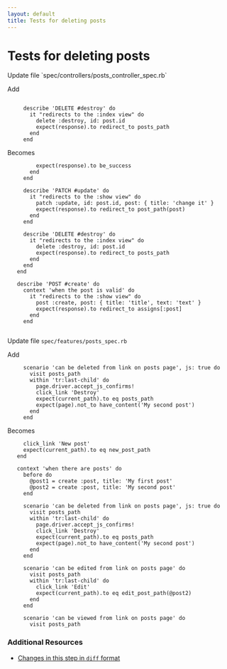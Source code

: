 ```yaml
---
layout: default
title: Tests for deleting posts
---
```


<h1 id="main">Tests for deleting posts</h1>
Update file `spec/controllers/posts_controller_spec.rb`

Add
<pre><code>&nbsp;
     describe &#39;DELETE #destroy&#39; do
       it &quot;redirects to the :index view&quot; do
         delete :destroy, id: post.id
         expect(response).to redirect_to posts_path
       end
     end</code></pre>


Becomes
<pre><code>         expect(response).to be_success
       end
     end
&nbsp;
     describe &#39;PATCH #update&#39; do
       it &quot;redirects to the :show view&quot; do
         patch :update, id: post.id, post: { title: &#39;change it&#39; }
         expect(response).to redirect_to post_path(post)
       end
     end
&nbsp;
     describe &#39;DELETE #destroy&#39; do
       it &quot;redirects to the :index view&quot; do
         delete :destroy, id: post.id
         expect(response).to redirect_to posts_path
       end
     end
   end
&nbsp;
   describe &#39;POST #create&#39; do
     context &#39;when the post is valid&#39; do
       it &quot;redirects to the :show view&quot; do
         post :create, post: { title: &#39;title&#39;, text: &#39;text&#39; }
         expect(response).to redirect_to assigns[:post]
       end
     end
&nbsp;
</code></pre>


Update file `spec/features/posts_spec.rb`

Add
<pre><code>     scenario &#39;can be deleted from link on posts page&#39;, js: true do
       visit posts_path
       within &#39;tr:last-child&#39; do
         page.driver.accept_js_confirms!
         click_link &#39;Destroy&#39;
         expect(current_path).to eq posts_path
         expect(page).not_to have_content(&#39;My second post&#39;)
       end
     end</code></pre>


Becomes
<pre><code>     click_link &#39;New post&#39;
     expect(current_path).to eq new_post_path
   end
&nbsp;
   context &#39;when there are posts&#39; do
     before do
       @post1 = create :post, title: &#39;My first post&#39;
       @post2 = create :post, title: &#39;My second post&#39;
     end
&nbsp;
     scenario &#39;can be deleted from link on posts page&#39;, js: true do
       visit posts_path
       within &#39;tr:last-child&#39; do
         page.driver.accept_js_confirms!
         click_link &#39;Destroy&#39;
         expect(current_path).to eq posts_path
         expect(page).not_to have_content(&#39;My second post&#39;)
       end
     end
&nbsp;
     scenario &#39;can be edited from link on posts page&#39; do
       visit posts_path
       within &#39;tr:last-child&#39; do
         click_link &#39;Edit&#39;
         expect(current_path).to eq edit_post_path(@post2)
       end
     end
&nbsp;
     scenario &#39;can be viewed from link on posts page&#39; do
       visit posts_path
</code></pre>



### Additional Resources

* [Changes in this step in `diff` format](https://github.com/software-academy/rails_getting_started_bdd/commit/292a020a05ded60f2f3440655f52f43af031c3d0)

